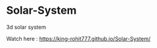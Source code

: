 # Solar-System
3d solar system

Watch here : https://king-rohit777.github.io/Solar-System/
                              
                                                  
         
